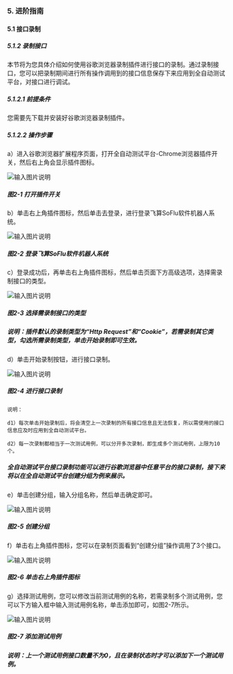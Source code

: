 ### 5. 进阶指南

#### 5.1 接口录制

##### 5.1.2 录制接口

本节将为您具体介绍如何使用谷歌浏览器录制插件进行接口的录制。通过录制接口，您可以把录制期间进行所有操作调用到的接口信息保存下来应用到全自动测试平台，对接口进行调试。

##### 5.1.2.1 前提条件

您需要先下载并安装好谷歌浏览器录制插件。

##### 5.1.2.2 操作步骤

a）进入谷歌浏览器扩展程序页面，打开全自动测试平台-Chrome浏览器插件开关，然后右上角会显示插件图标。

![输入图片说明](../../../images/SoFlu%E5%85%A8%E8%87%AA%E5%8A%A8%E6%B5%8B%E8%AF%95%E5%B9%B3%E5%8F%B0%E6%95%99%E7%A8%8B/5.%20%E8%BF%9B%E9%98%B6%E6%8C%87%E5%8D%97/1.%20%E6%8E%A5%E5%8F%A3%E5%BD%95%E5%88%B6/2-1.png)

##### 图2-1 打开插件开关

b）单击右上角插件图标，然后单击去登录，进行登录飞算SoFlu软件机器人系统。

![输入图片说明](../../../images/SoFlu%E5%85%A8%E8%87%AA%E5%8A%A8%E6%B5%8B%E8%AF%95%E5%B9%B3%E5%8F%B0%E6%95%99%E7%A8%8B/5.%20%E8%BF%9B%E9%98%B6%E6%8C%87%E5%8D%97/1.%20%E6%8E%A5%E5%8F%A3%E5%BD%95%E5%88%B6/2-2.png)

##### 图2-2 登录飞算SoFlu软件机器人系统

c）登录成功后，再单击右上角插件图标，然后单击页面下方高级选项，选择需录制接口的类型。

![输入图片说明](../../../images/SoFlu%E5%85%A8%E8%87%AA%E5%8A%A8%E6%B5%8B%E8%AF%95%E5%B9%B3%E5%8F%B0%E6%95%99%E7%A8%8B/5.%20%E8%BF%9B%E9%98%B6%E6%8C%87%E5%8D%97/1.%20%E6%8E%A5%E5%8F%A3%E5%BD%95%E5%88%B6/2-3.png)

##### 图2-3 选择需录制接口的类型

##### 说明：插件默认的录制类型为“Http Request”和“Cookie”，若需录制其它类型，勾选所需录制类型，单击开始录制即可生效。

d）单击开始录制按钮，进行接口录制。

![输入图片说明](../../../images/SoFlu%E5%85%A8%E8%87%AA%E5%8A%A8%E6%B5%8B%E8%AF%95%E5%B9%B3%E5%8F%B0%E6%95%99%E7%A8%8B/5.%20%E8%BF%9B%E9%98%B6%E6%8C%87%E5%8D%97/1.%20%E6%8E%A5%E5%8F%A3%E5%BD%95%E5%88%B6/2-4.png)

##### 图2-4 进行接口录制

```
说明：

d1）每次单击开始录制后，将会清空上一次录制的所有接口信息且无法恢复，所以需使用的接口信息应及时应用到全自动测试平台。

d2）每一次录制都相当于一次测试用例，可以分开多次录制，即生成多个测试用例，上限为10个。
```

##### 全自动测试平台接口录制功能可以进行谷歌浏览器中任意平台的接口录制，接下来将以在全自动测试平台创建分组为例来展示。

e）单击创建分组，输入分组名称，然后单击确定即可。

![输入图片说明](../../../images/SoFlu%E5%85%A8%E8%87%AA%E5%8A%A8%E6%B5%8B%E8%AF%95%E5%B9%B3%E5%8F%B0%E6%95%99%E7%A8%8B/5.%20%E8%BF%9B%E9%98%B6%E6%8C%87%E5%8D%97/1.%20%E6%8E%A5%E5%8F%A3%E5%BD%95%E5%88%B6/2-5.png)

##### 图2-5 创建分组

f）单击右上角插件图标，您可以在录制页面看到“创建分组”操作调用了3个接口。

![输入图片说明](../../../images/SoFlu%E5%85%A8%E8%87%AA%E5%8A%A8%E6%B5%8B%E8%AF%95%E5%B9%B3%E5%8F%B0%E6%95%99%E7%A8%8B/5.%20%E8%BF%9B%E9%98%B6%E6%8C%87%E5%8D%97/1.%20%E6%8E%A5%E5%8F%A3%E5%BD%95%E5%88%B6/2-6.png)

##### 图2-6 单击右上角插件图标

g）选择测试用例，您可以修改当前测试用例的名称，若需录制多个测试用例，您可以下方输入框中输入测试用例名称，单击添加即可，如图2-7所示。

![输入图片说明](../../../images/SoFlu%E5%85%A8%E8%87%AA%E5%8A%A8%E6%B5%8B%E8%AF%95%E5%B9%B3%E5%8F%B0%E6%95%99%E7%A8%8B/5.%20%E8%BF%9B%E9%98%B6%E6%8C%87%E5%8D%97/1.%20%E6%8E%A5%E5%8F%A3%E5%BD%95%E5%88%B6/2-7.png)

##### 图2-7 添加测试用例

##### 说明：上一个测试用例接口数量不为0，且在录制状态时才可以添加下一个测试用例。
